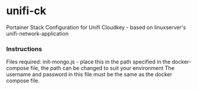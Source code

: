 # unifi-ck
Portainer Stack Configuration for Unifi Cloudkey - based on linuxserver's unifi-network-application

### Instructions

Files required:
init-mongo.js - place this in the path specified in the docker-compose file, the path can be changed to suit your environment
The username and password in this file must be the same as the docker compose file.
